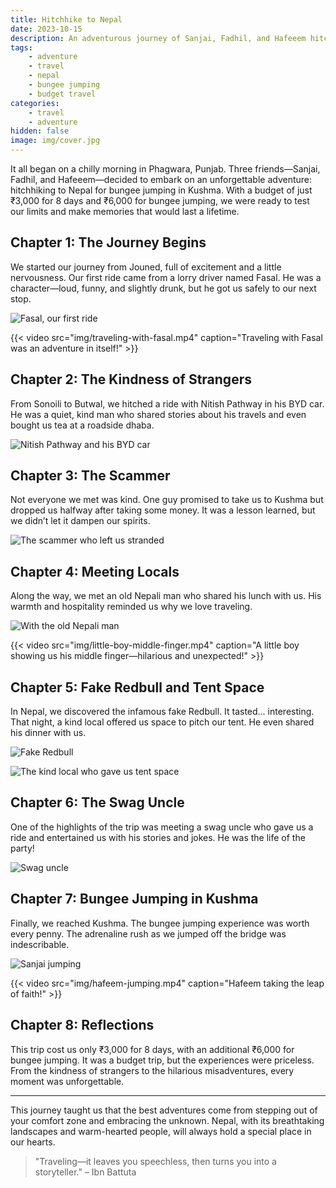 ```yaml
---
title: Hitchhike to Nepal
date: 2023-10-15
description: An adventurous journey of Sanjai, Fadhil, and Hafeeem hitchhiking from Phagwara to Kushma, Nepal, for the ultimate bungee jumping experience. A budget trip filled with unforgettable memories, kind strangers, and a few hilarious misadventures.
tags:
    - adventure
    - travel
    - nepal
    - bungee jumping
    - budget travel
categories:
    - travel
    - adventure
hidden: false
image: img/cover.jpg
---
```


It all began on a chilly morning in Phagwara, Punjab. Three friends—Sanjai, Fadhil, and Hafeeem—decided to embark on an unforgettable adventure: hitchhiking to Nepal for bungee jumping in Kushma. With a budget of just ₹3,000 for 8 days and ₹6,000 for bungee jumping, we were ready to test our limits and make memories that would last a lifetime.

<!--more-->

## Chapter 1: The Journey Begins

We started our journey from Jouned, full of excitement and a little nervousness. Our first ride came from a lorry driver named Fasal. He was a character—loud, funny, and slightly drunk, but he got us safely to our next stop.

![Fasal, our first ride](img/fasal-lorry.jpg) <!-- Image 1: Fasal in his lorry -->

{{< video src="img/traveling-with-fasal.mp4" caption="Traveling with Fasal was an adventure in itself!" >}} <!-- Video 1: Traveling with Fasal -->

## Chapter 2: The Kindness of Strangers

From Sonoili to Butwal, we hitched a ride with Nitish Pathway in his BYD car. He was a quiet, kind man who shared stories about his travels and even bought us tea at a roadside dhaba.

![Nitish Pathway and his BYD car](img/nitish-byd.jpg) <!-- Image 2: Nitish and his BYD car -->

## Chapter 3: The Scammer

Not everyone we met was kind. One guy promised to take us to Kushma but dropped us halfway after taking some money. It was a lesson learned, but we didn’t let it dampen our spirits.

![The scammer who left us stranded](img/scammer-ride.jpg) <!-- Image 3: The scammer -->

## Chapter 4: Meeting Locals

Along the way, we met an old Nepali man who shared his lunch with us. His warmth and hospitality reminded us why we love traveling.

![With the old Nepali man](img/old-nepali.jpg) <!-- Image 4: Old Nepali man -->

{{< video src="img/little-boy-middle-finger.mp4" caption="A little boy showing us his middle finger—hilarious and unexpected!" >}} <!-- Video 2: Little boy showing middle finger -->

## Chapter 5: Fake Redbull and Tent Space

In Nepal, we discovered the infamous fake Redbull. It tasted... interesting. That night, a kind local offered us space to pitch our tent. He even shared his dinner with us.

![Fake Redbull](img/fake-redbull.jpg) <!-- Image 5: Fake Redbull -->

![The kind local who gave us tent space](img/tent-space.jpg) <!-- Image 6: Tent space -->

## Chapter 6: The Swag Uncle

One of the highlights of the trip was meeting a swag uncle who gave us a ride and entertained us with his stories and jokes. He was the life of the party!

![Swag uncle](img/swag-uncle.jpg) <!-- Image 7: Swag uncle -->

## Chapter 7: Bungee Jumping in Kushma

Finally, we reached Kushma. The bungee jumping experience was worth every penny. The adrenaline rush as we jumped off the bridge was indescribable.

![Sanjai jumping](img/sanjaijumping.jpg) <!-- Image 8: Sanjai jumping -->

{{< video src="img/hafeem-jumping.mp4" caption="Hafeem taking the leap of faith!" >}} <!-- Video 3: Hafeeem jumping -->

## Chapter 8: Reflections

This trip cost us only ₹3,000 for 8 days, with an additional ₹6,000 for bungee jumping. It was a budget trip, but the experiences were priceless. From the kindness of strangers to the hilarious misadventures, every moment was unforgettable.

---

This journey taught us that the best adventures come from stepping out of your comfort zone and embracing the unknown. Nepal, with its breathtaking landscapes and warm-hearted people, will always hold a special place in our hearts.

> "Traveling—it leaves you speechless, then turns you into a storyteller." – Ibn Battuta